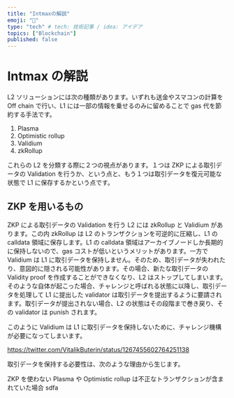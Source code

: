 ```yaml
---
title: "Intmaxの解説"
emoji: "📑"
type: "tech" # tech: 技術記事 / idea: アイデア
topics: ["Blockchain"]
published: false
---
```


# Intmax の解説

L2 ソリューションには次の種類があります。いずれも送金やスマコンの計算を Off chain で行い、L1 には一部の情報を乗せるのみに留めることで gas 代を節約する手法です。

1. Plasma
2. Optimistic rollup
3. Validium
4. zkRollup

これらの L2 を分類する際に２つの視点があります。１つは ZKP による取引データの Validation を行うか、という点と、もう１つは取引データを復元可能な状態で L1 に保存するかという点です。



## ZKP を用いるもの

ZKP による取引データの Validation を行う L2 には zkRollup と Validium があります。この内 zkRollup は L2 のトランザクションを可逆的に圧縮し、L1 の calldata 領域に保存します。L1 の calldata 領域はアーカイブノードしか長期的に保持しないので、gas コストが低いというメリットがあります。一方で Validium は L1 に取引データを保持しません。そのため、取引データが失われたり、意図的に隠される可能性があります。その場合、新たな取引データの Validity proof を作成することができなくなり、L2 はストップしてしまいます。そのような自体が起こった場合、チャレンジと呼ばれる状態に以降し、取引データを処理して L1 に提出した validator は取引データを提出するように要請されます。取引データが提出されない場合、L2 の状態はその段階まで巻き戻り、その validator は punish されます。

このように Validium は L1 に取引データを保持しないために、チャレンジ機構が必要になってしまいます。


https://twitter.com/VitalikButerin/status/1267455602764251138

取引データを保持する必要性は、次のような理由から生じます。

ZKP を使わない Plasma や Optimistic rollup は不正なトランザクションが含まれていた場合
sdfa